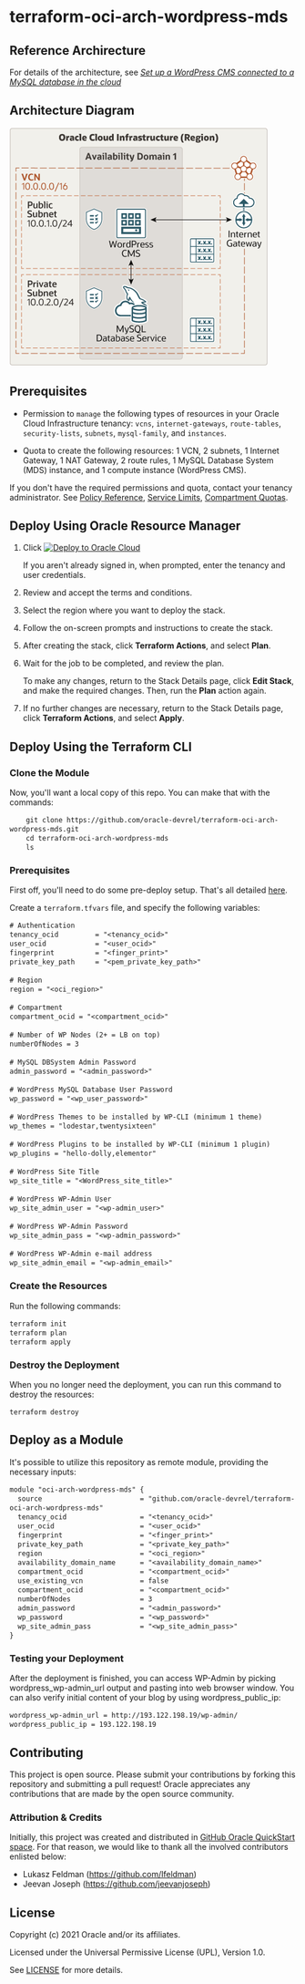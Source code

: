 # terraform-oci-arch-wordpress-mds

## Reference Archirecture

For details of the architecture, see [_Set up a WordPress CMS connected to a MySQL database in the cloud_](https://docs.oracle.com/en/solutions/deploy-wordpress-cms-with-mysql-dbs/index.html)

## Architecture Diagram

![](./images/architecture-deploy-wordpress-mds.png)

## Prerequisites

- Permission to `manage` the following types of resources in your Oracle Cloud Infrastructure tenancy: `vcns`, `internet-gateways`, `route-tables`, `security-lists`, `subnets`, `mysql-family`, and `instances`.

- Quota to create the following resources: 1 VCN, 2 subnets, 1 Internet Gateway, 1 NAT Gateway, 2 route rules, 1 MySQL Database System (MDS) instance, and 1 compute instance (WordPress CMS).

If you don't have the required permissions and quota, contact your tenancy administrator. See [Policy Reference](https://docs.cloud.oracle.com/en-us/iaas/Content/Identity/Reference/policyreference.htm), [Service Limits](https://docs.cloud.oracle.com/en-us/iaas/Content/General/Concepts/servicelimits.htm), [Compartment Quotas](https://docs.cloud.oracle.com/iaas/Content/General/Concepts/resourcequotas.htm).

## Deploy Using Oracle Resource Manager

1. Click [![Deploy to Oracle Cloud](https://oci-resourcemanager-plugin.plugins.oci.oraclecloud.com/latest/deploy-to-oracle-cloud.svg)](https://cloud.oracle.com/resourcemanager/stacks/create?region=home&zipUrl=https://github.com/oracle-devrel/terraform-oci-arch-wordpress-mds/releases/latest/download/terraform-oci-arch-wordpress-mds-stack-latest.zip)


    If you aren't already signed in, when prompted, enter the tenancy and user credentials.

2. Review and accept the terms and conditions.

3. Select the region where you want to deploy the stack.

4. Follow the on-screen prompts and instructions to create the stack.

5. After creating the stack, click **Terraform Actions**, and select **Plan**.

6. Wait for the job to be completed, and review the plan.

    To make any changes, return to the Stack Details page, click **Edit Stack**, and make the required changes. Then, run the **Plan** action again.

7. If no further changes are necessary, return to the Stack Details page, click **Terraform Actions**, and select **Apply**. 

## Deploy Using the Terraform CLI

### Clone the Module

Now, you'll want a local copy of this repo. You can make that with the commands:

```
    git clone https://github.com/oracle-devrel/terraform-oci-arch-wordpress-mds.git
    cd terraform-oci-arch-wordpress-mds
    ls
```

### Prerequisites
First off, you'll need to do some pre-deploy setup.  That's all detailed [here](https://github.com/cloud-partners/oci-prerequisites).

Create a `terraform.tfvars` file, and specify the following variables:

```
# Authentication
tenancy_ocid         = "<tenancy_ocid>"
user_ocid            = "<user_ocid>"
fingerprint          = "<finger_print>"
private_key_path     = "<pem_private_key_path>"

# Region
region = "<oci_region>"

# Compartment
compartment_ocid = "<compartment_ocid>"

# Number of WP Nodes (2+ = LB on top)
numberOfNodes = 3

# MySQL DBSystem Admin Password 
admin_password = "<admin_password>"

# WordPress MySQL Database User Password
wp_password = "<wp_user_password>"

# WordPress Themes to be installed by WP-CLI (minimum 1 theme)
wp_themes = "lodestar,twentysixteen"

# WordPress Plugins to be installed by WP-CLI (minimum 1 plugin)
wp_plugins = "hello-dolly,elementor"

# WordPress Site Title
wp_site_title = "<WordPress_site_title>"
       
# WordPress WP-Admin User
wp_site_admin_user = "<wp-admin_user>"

# WordPress WP-Admin Password
wp_site_admin_pass = "<wp-admin_password>"

# WordPress WP-Admin e-mail address
wp_site_admin_email = "<wp-admin_email>"

````

### Create the Resources
Run the following commands:

    terraform init
    terraform plan
    terraform apply

### Destroy the Deployment
When you no longer need the deployment, you can run this command to destroy the resources:

    terraform destroy

## Deploy as a Module
It's possible to utilize this repository as remote module, providing the necessary inputs:

```
module "oci-arch-wordpress-mds" {
  source                        = "github.com/oracle-devrel/terraform-oci-arch-wordpress-mds"
  tenancy_ocid                  = "<tenancy_ocid>"
  user_ocid                     = "<user_ocid>"
  fingerprint                   = "<finger_print>"
  private_key_path              = "<private_key_path>"
  region                        = "<oci_region>"
  availability_domain_name      = "<availability_domain_name>"
  compartment_ocid              = "<compartment_ocid>"
  use_existing_vcn              = false
  compartment_ocid              = "<compartment_ocid>"
  numberOfNodes                 = 3
  admin_password                = "<admin_password>"
  wp_password                   = "<wp_password>"
  wp_site_admin_pass            = "<wp_site_admin_pass>"
}
```

### Testing your Deployment
After the deployment is finished, you can access WP-Admin by picking wordpress_wp-admin_url output and pasting into web browser window. You can also verify initial content of your blog by using wordpress_public_ip:

````
wordpress_wp-admin_url = http://193.122.198.19/wp-admin/
wordpress_public_ip = 193.122.198.19
`````


## Contributing
This project is open source.  Please submit your contributions by forking this repository and submitting a pull request!  Oracle appreciates any contributions that are made by the open source community.

### Attribution & Credits
Initially, this project was created and distributed in [GitHub Oracle QuickStart space](https://github.com/oracle-quickstart/oci-arch-wordpress-mds). For that reason, we would like to thank all the involved contributors enlisted below:
- Lukasz Feldman (https://github.com/lfeldman)
- Jeevan Joseph (https://github.com/jeevanjoseph)

## License
Copyright (c) 2021 Oracle and/or its affiliates.

Licensed under the Universal Permissive License (UPL), Version 1.0.

See [LICENSE](LICENSE) for more details.
